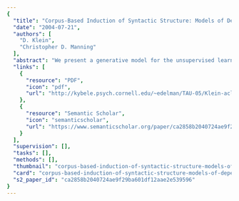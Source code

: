 ```yaml
---
{
  "title": "Corpus-Based Induction of Syntactic Structure: Models of Dependency and Constituency",
  "date": "2004-07-21",
  "authors": [
    "D. Klein",
    "Christopher D. Manning"
  ],
  "abstract": "We present a generative model for the unsupervised learning of dependency structures. We also describe the multiplicative combination of this dependency model with a model of linear constituency. The product model outperforms both components on their respective evaluation metrics, giving the best published figures for unsupervised dependency parsing and unsupervised constituency parsing. We also demonstrate that the combined model works and is robust cross-linguistically, being able to exploit either attachment or distributional regularities that are salient in the data.",
  "links": [
    {
      "resource": "PDF",
      "icon": "pdf",
      "url": "http://kybele.psych.cornell.edu/~edelman/TAU-05/Klein-acl04-factored_induction.pdf"
    },
    {
      "resource": "Semantic Scholar",
      "icon": "semanticscholar",
      "url": "https://www.semanticscholar.org/paper/ca2858b2040724ae9f29ba601df12aae2e539596"
    }
  ],
  "supervision": [],
  "tasks": [],
  "methods": [],
  "thumbnail": "corpus-based-induction-of-syntactic-structure-models-of-dependency-and-constituency-thumb.jpg",
  "card": "corpus-based-induction-of-syntactic-structure-models-of-dependency-and-constituency-card.jpg",
  "s2_paper_id": "ca2858b2040724ae9f29ba601df12aae2e539596"
}
---
```



